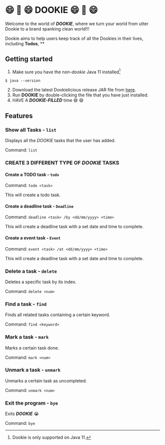 # :smile: 💩 :smile: **DOOKIE** :smile: 💩 :smile:

Welcome to the world of ***DOOKIE***, where we turn your world from utter Dookie to a 
brand spanking clean world!!!

Dookie aims to help users keep track of all the Dookies in their lives, including **Todos**, **

## Getting started

1. Make sure you have the *non-dookie* Java 11 installed[^1]

```
$ java --version
```

[^1]: Dookie is only supported on Java 11.

2. Download the latest Dookielicious release JAR file from [here](https://github.com/Jo3LW/ip/releases).
3. Run **DOOKIE** by double-clicking the file that you have just installed.
4. HAVE A ***DOOKIE-FILLED*** time :smile: :smile:

## Features 

### Show all Tasks - `list` 

Displays all the *DOOKIE* tasks that the user has added.

Command: ```list```


### CREATE 3 DIFFERENT TYPE OF ***DOOKIE*** TASKS

#### Create a TODO task - `todo`

Command: ```todo <task>```

This will create a todo task.

#### Create a deadline task - `Deadline`

Command: ```deadline <task> /by <dd/mm/yyyy> <time>```

This will create a deadline task with a set date and time to complete.

#### Create a event task - `Event`

Command: ```event <task> /at <dd/mm/yyyy> <time>```

This will create a deadline task with a set date and time to complete.


### Delete a task - `delete`

Deletes a specific task by its index.

Command: ```delete <num>```


### Find a task - `find`

Finds all related tasks containing a certain keyword.

Command: ```find <keyword>```


### Mark a task - `mark`

Marks a certain task done.

Command: ```mark <num>```


### Unmark a task - `unmark`

Unmarks a certain task as uncompleted. 

Command: ```unmark <num>```


### Exit the program - `bye`

Exits ***DOOKIE*** 😭

Command: ```bye```


